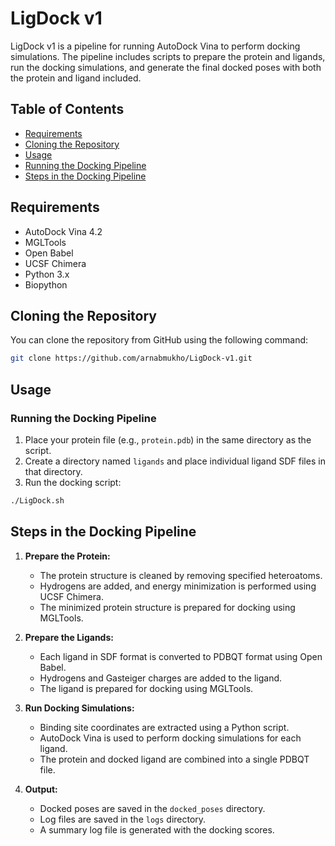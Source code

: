 # LigDock v1

LigDock v1 is a pipeline for running AutoDock Vina to perform docking simulations. The pipeline includes scripts to prepare the protein and ligands, run the docking simulations, and generate the final docked poses with both the protein and ligand included.

## Table of Contents

- [Requirements](#requirements)
- [Cloning the Repository](#cloning-the-repository)
- [Usage](#usage)
- [Running the Docking Pipeline](#running-the-docking-pipeline)
- [Steps in the Docking Pipeline](#steps-in-the-docking-pipeline)

## Requirements

- AutoDock Vina 4.2
- MGLTools
- Open Babel
- UCSF Chimera
- Python 3.x
- Biopython

## Cloning the Repository

You can clone the repository from GitHub using the following command:

```bash
git clone https://github.com/arnabmukho/LigDock-v1.git
```

## Usage

### Running the Docking Pipeline

1. Place your protein file (e.g., `protein.pdb`) in the same directory as the script.
2. Create a directory named `ligands` and place individual ligand SDF files in that directory.
3. Run the docking script:
```bash
./LigDock.sh
```

## Steps in the Docking Pipeline

1. **Prepare the Protein:**
   - The protein structure is cleaned by removing specified heteroatoms.
   - Hydrogens are added, and energy minimization is performed using UCSF Chimera.
   - The minimized protein structure is prepared for docking using MGLTools.

2. **Prepare the Ligands:**
   - Each ligand in SDF format is converted to PDBQT format using Open Babel.
   - Hydrogens and Gasteiger charges are added to the ligand.
   - The ligand is prepared for docking using MGLTools.

3. **Run Docking Simulations:**
   - Binding site coordinates are extracted using a Python script.
   - AutoDock Vina is used to perform docking simulations for each ligand.
   - The protein and docked ligand are combined into a single PDBQT file.

4. **Output:**
   - Docked poses are saved in the `docked_poses` directory.
   - Log files are saved in the `logs` directory.
   - A summary log file is generated with the docking scores.
